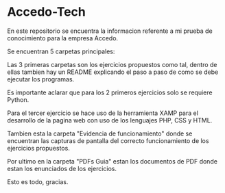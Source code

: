 # Accedo-Tech
En este repositorio se encuentra la informacion referente a mi prueba de conocimiento para la empresa Accedo.

Se encuentran 5 carpetas principales:

Las 3 primeras carpetas son los ejercicios propuestos como tal, dentro de ellas tambien hay un README explicando el paso a paso de como se debe ejecutar los programas.

Es importante aclarar que para los 2 primeros ejercicios solo se requiere Python.

Para el tercer ejercicio se hace uso de la herramienta XAMP para el desarrollo de la pagina web con uso de los lenguajes PHP, CSS y HTML.

Tambien esta la carpeta "Evidencia de funcionamiento" donde se encuentran las capturas de pantalla del correcto funcionamiento de los ejercicios propuestos.

Por ultimo en la carpeta "PDFs Guia" estan los documentos de PDF donde estan los enunciados de los ejercicios.

Esto es todo, gracias.
